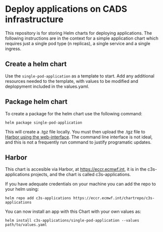 # Deploy applications on CADS infrastructure

This repository is for storing Helm charts for deploying applications. The following instructions are in the context for a simple application chart which requires just a single pod type (n replicas), a single service and a single ingress.


## Create a helm chart

Use the `single-pod-application` as a template to start. Add any additional resources needed to the template, with values to be modified and deplopyment included in the values.yaml.


## Package helm chart

To create a package for the helm chart use the following command:

```
helm package single-pod-application
```

This will create a .tgz file locally. You must then upload the .tgz file to [Harbor using the web-interface](https://goharbor.io/docs/1.10/working-with-projects/working-with-images/managing-helm-charts/). The command line interface is not ideal, and this is not a frequently run command to justify programatic updates.



## Harbor

This chart is accesible via Harbor, at https://eccr.ecmwf.int, it is in the c3s-applications projects, and the
chart is called c3s-applications.

If you have adequate credentials on your machine you can add the repo to your helm using:

```
helm repo add c3s-applications https://eccr.ecmwf.int/chartrepo/c3s-applications
```

You can now install an app with this Chart with your own values as:

```
helm install c3s-applications/single-pod-application --values path/to/values.yaml
```


